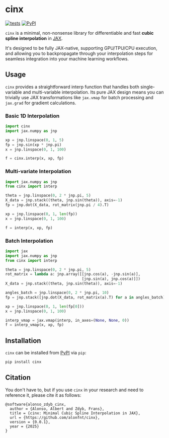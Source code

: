 # cinx

[![tests](https://github.com/alonfnt/cinx/actions/workflows/tests.yml/badge.svg)](https://github.com/alonfnt/cinx/actions/workflows/tests.yml)
[![PyPI](https://img.shields.io/pypi/v/cinx.svg)](https://pypi.org/project/cinx/)

`cinx` is a minimal, non-nonsense library for differentiable and fast **cubic spline interpolation** in [JAX](https://docs.jax.dev/en/latest/quickstart.html).

 It's designed to be fully JAX-native, supporting GPU/TPU/CPU execution, and allowing you to backpropagate through your interpolation steps for seamless integration into your machine learning workflows.

## Usage
`cinx` provides a straightforward interp function that handles both single-variable and multi-variable interpolation.
Its pure JAX design means you can trivially use JAX transformations like `jax.vmap` for batch processing and `jax.grad` for gradient calculations.

### Basic 1D Interpolation
```python
import cinx
import jax.numpy as jnp

xp = jnp.linspace(0, 1, 5)
fp = jnp.sin(xp * jnp.pi)
x = jnp.linspace(0, 1, 100)

f = cinx.interp(x, xp, fp)
```

### Multi-variate Interpolation
```python
import jax.numpy as jnp
from cinx import interp

theta = jnp.linspace(0, 2 * jnp.pi, 5)
X_data = jnp.stack((theta, jnp.sin(theta)), axis=-1)
fp = jnp.dot(X_data, rot_matrix(jnp.pi / 4).T)

xp = jnp.linspace(0, 1, len(fp))
x = jnp.linspace(0, 1, 100)

f = interp(x, xp, fp)
```

### Batch Interpolation
```python
import jax
import jax.numpy as jnp
from cinx import interp

theta = jnp.linspace(0, 2 * jnp.pi, 5)
rot_matrix = lambda a: jnp.array([[jnp.cos(a), -jnp.sin(a)], 
                                  [jnp.sin(a), jnp.cos(a)]])
X_data = jnp.stack((theta, jnp.sin(theta)), axis=-1)

angles_batch = jnp.linspace(0, 2 * jnp.pi, 10)
fp = jnp.stack([jnp.dot(X_data, rot_matrix(a).T) for a in angles_batch], axis=0)

xp = jnp.linspace(0, 1, len(fp[0]))
x = jnp.linspace(0, 1, 100)

interp_vmap = jax.vmap(interp, in_axes=(None, None, 0))
f = interp_vmap(x, xp, fp)
```

## Installation
`cinx` can be installed from [PyPI]( https://pypi.org/project/cinx) via `pip`:

```bash
pip install cinx
```

## Citation
You don't have to, but if you use `cinx` in your research and need to reference it, please cite it as follows:

```
@software{alonso_zdyb_cinx,
  author = {Alonso, Albert and Zdyb, Frans},
  title = {cinx: Minimal Cubic Spline Interpolation in JAX},
  url = {https://github.com/alonfnt/cinx},
  version = {0.0.1},
  year = {2025}
}
```
